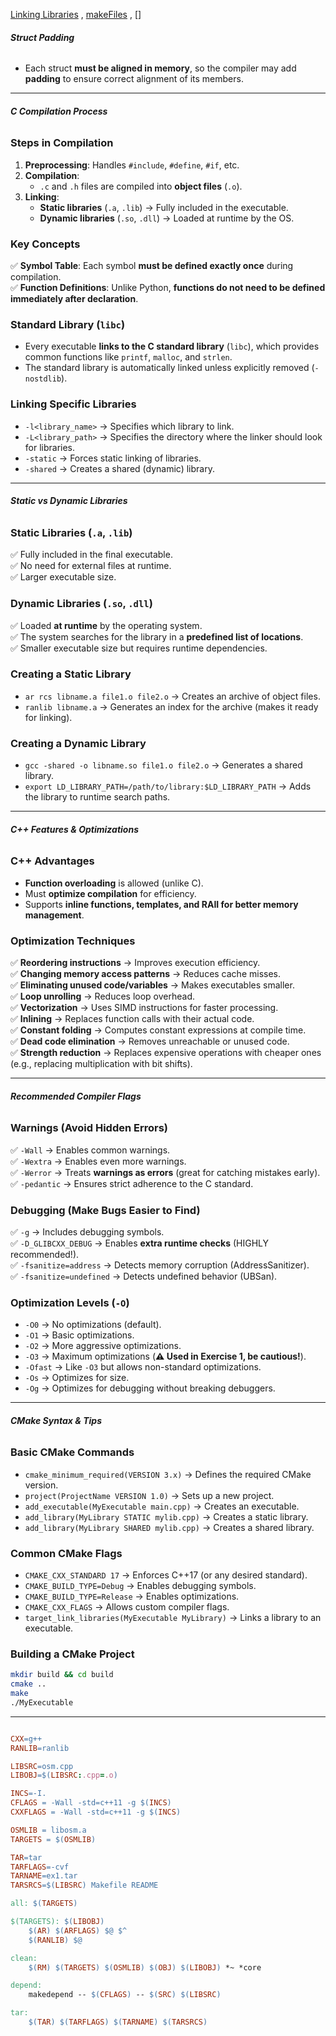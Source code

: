 [Linking Libraries](https://www.oracle.com/technical-resources/articles/it-infrastructure/dev-linkinglibraries5.html) , [makeFiles](https://www.softwaretestinghelp.com/cpp-makefile-tutorial/) , []
###### **Struct Padding**
- Each struct **must be aligned in memory**, so the compiler may add **padding** to ensure correct alignment of its members.

---

###### **C Compilation Process**

### **Steps in Compilation**  
1. **Preprocessing**: Handles `#include`, `#define`, `#if`, etc.  
2. **Compilation**:  
   - `.c` and `.h` files are compiled into **object files** (`.o`).  
3. **Linking**:  
   - **Static libraries** (`.a`, `.lib`) → Fully included in the executable.  
   - **Dynamic libraries** (`.so`, `.dll`) → Loaded at runtime by the OS.  

### **Key Concepts**  
✅ **Symbol Table**: Each symbol **must be defined exactly once** during compilation.  
✅ **Function Definitions**: Unlike Python, **functions do not need to be defined immediately after declaration**.  

### **Standard Library (`libc`)**  
- Every executable **links to the C standard library** (`libc`), which provides common functions like `printf`, `malloc`, and `strlen`.  
- The standard library is automatically linked unless explicitly removed (`-nostdlib`).  

### **Linking Specific Libraries**  
- `-l<library_name>` → Specifies which library to link.  
- `-L<library_path>` → Specifies the directory where the linker should look for libraries.  
- `-static` → Forces static linking of libraries.  
- `-shared` → Creates a shared (dynamic) library.  

---

###### **Static vs Dynamic Libraries**

### **Static Libraries (`.a`, `.lib`)**  
✅ Fully included in the final executable.  
✅ No need for external files at runtime.  
✅ Larger executable size.  

### **Dynamic Libraries (`.so`, `.dll`)**  
✅ Loaded **at runtime** by the operating system.  
✅ The system searches for the library in a **predefined list of locations**.  
✅ Smaller executable size but requires runtime dependencies.  

### **Creating a Static Library**  
- `ar rcs libname.a file1.o file2.o` → Creates an archive of object files.  
- `ranlib libname.a` → Generates an index for the archive (makes it ready for linking).  

### **Creating a Dynamic Library**  
- `gcc -shared -o libname.so file1.o file2.o` → Generates a shared library.  
- `export LD_LIBRARY_PATH=/path/to/library:$LD_LIBRARY_PATH` → Adds the library to runtime search paths.  

---

###### **C++ Features & Optimizations**

### **C++ Advantages**  
- **Function overloading** is allowed (unlike C).  
- Must **optimize compilation** for efficiency.  
- Supports **inline functions, templates, and RAII for better memory management**.  

### **Optimization Techniques**  
✅ **Reordering instructions** → Improves execution efficiency.  
✅ **Changing memory access patterns** → Reduces cache misses.  
✅ **Eliminating unused code/variables** → Makes executables smaller.  
✅ **Loop unrolling** → Reduces loop overhead.  
✅ **Vectorization** → Uses SIMD instructions for faster processing.  
✅ **Inlining** → Replaces function calls with their actual code.  
✅ **Constant folding** → Computes constant expressions at compile time.  
✅ **Dead code elimination** → Removes unreachable or unused code.  
✅ **Strength reduction** → Replaces expensive operations with cheaper ones (e.g., replacing multiplication with bit shifts).  

---

###### **Recommended Compiler Flags**  

### **Warnings (Avoid Hidden Errors)**  
✅ `-Wall` → Enables common warnings.  
✅ `-Wextra` → Enables even more warnings.  
✅ `-Werror` → Treats **warnings as errors** (great for catching mistakes early).  
✅ `-pedantic` → Ensures strict adherence to the C standard.  

### **Debugging (Make Bugs Easier to Find)**  
✅ `-g` → Includes debugging symbols.  
✅ `-D_GLIBCXX_DEBUG` → Enables **extra runtime checks** (HIGHLY recommended!).  
✅ `-fsanitize=address` → Detects memory corruption (AddressSanitizer).  
✅ `-fsanitize=undefined` → Detects undefined behavior (UBSan).  

### **Optimization Levels (`-O`)**  
- `-O0` → No optimizations (default).  
- `-O1` → Basic optimizations.  
- `-O2` → More aggressive optimizations.  
- `-O3` → Maximum optimizations (**⚠️ Used in Exercise 1, be cautious!**).  
- `-Ofast` → Like `-O3` but allows non-standard optimizations.  
- `-Os` → Optimizes for size.  
- `-Og` → Optimizes for debugging without breaking debuggers.  

---

###### **CMake Syntax & Tips**  

### **Basic CMake Commands**  
- `cmake_minimum_required(VERSION 3.x)` → Defines the required CMake version.  
- `project(ProjectName VERSION 1.0)` → Sets up a new project.  
- `add_executable(MyExecutable main.cpp)` → Creates an executable.  
- `add_library(MyLibrary STATIC mylib.cpp)` → Creates a static library.  
- `add_library(MyLibrary SHARED mylib.cpp)` → Creates a shared library.  

### **Common CMake Flags**  
- `CMAKE_CXX_STANDARD 17` → Enforces C++17 (or any desired standard).  
- `CMAKE_BUILD_TYPE=Debug` → Enables debugging symbols.  
- `CMAKE_BUILD_TYPE=Release` → Enables optimizations.  
- `CMAKE_CXX_FLAGS` → Allows custom compiler flags.  
- `target_link_libraries(MyExecutable MyLibrary)` → Links a library to an executable.  

### **Building a CMake Project**  
```sh
mkdir build && cd build  
cmake ..  
make  
./MyExecutable  
```

---

```makefile

CXX=g++
RANLIB=ranlib

LIBSRC=osm.cpp
LIBOBJ=$(LIBSRC:.cpp=.o)

INCS=-I.
CFLAGS = -Wall -std=c++11 -g $(INCS)
CXXFLAGS = -Wall -std=c++11 -g $(INCS)

OSMLIB = libosm.a
TARGETS = $(OSMLIB)

TAR=tar
TARFLAGS=-cvf
TARNAME=ex1.tar
TARSRCS=$(LIBSRC) Makefile README

all: $(TARGETS)

$(TARGETS): $(LIBOBJ)
	$(AR) $(ARFLAGS) $@ $^
	$(RANLIB) $@

clean:
	$(RM) $(TARGETS) $(OSMLIB) $(OBJ) $(LIBOBJ) *~ *core

depend:
	makedepend -- $(CFLAGS) -- $(SRC) $(LIBSRC)

tar:
	$(TAR) $(TARFLAGS) $(TARNAME) $(TARSRCS)

```